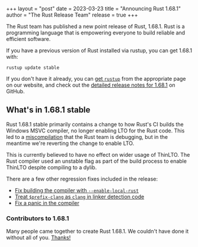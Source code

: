 +++
layout = "post"
date = 2023-03-23
title = "Announcing Rust 1.68.1"
author = "The Rust Release Team"
release = true
+++

The Rust team has published a new point release of Rust, 1.68.1. Rust is a
programming language that is empowering everyone to build reliable and
efficient software.

If you have a previous version of Rust installed via rustup, you can get 1.68.1 with:

```
rustup update stable
```

If you don't have it already, you can [get `rustup`][install]
from the appropriate page on our website, and check out the
[detailed release notes for 1.68.1][notes] on GitHub.

[install]: https://www.rust-lang.org/install.html
[notes]: https://github.com/rust-lang/rust/blob/stable/RELEASES.md#version-1681-2023-03-23

## What's in 1.68.1 stable

Rust 1.68.1 stable primarily contains a change to how Rust's CI builds the
Windows MSVC compiler, no longer enabling LTO for the Rust code. This led to a
[miscompilation](https://github.com/rust-lang/rust/issues/109067) that the Rust
team is debugging, but in the meantime we're reverting the change to enable
LTO.

This is currently believed to have no effect on wider usage of ThinLTO. The
Rust compiler used an unstable flag as part of the build process to enable
ThinLTO despite compiling to a dylib.

There are a few other regression fixes included in the release:

* [Fix building the compiler with `--enable-local-rust`](https://github.com/rust-lang/rust/pull/109111/)
* [Treat `$prefix-clang` as `clang` in linker detection code](https://github.com/rust-lang/rust/pull/109156)
* [Fix a panic in the compiler](https://github.com/rust-lang/rust/pull/108162)

### Contributors to 1.68.1

Many people came together to create Rust 1.68.1. We couldn't have done it
without all of you. [Thanks!](https://thanks.rust-lang.org/rust/1.68.1/)
